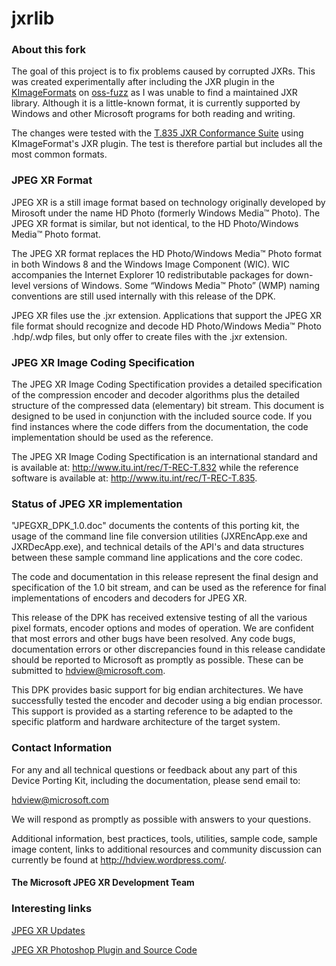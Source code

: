 # jxrlib

### About this fork
The goal of this project is to fix problems caused by corrupted JXRs. This was 
created experimentally after including the JXR plugin in the 
[KImageFormats](https://invent.kde.org/frameworks/kimageformats) on 
[oss-fuzz](https://github.com/google/oss-fuzz/tree/master/projects/kimageformats) 
as I was unable to find a maintained JXR library.
Although it is a little-known format, it is currently supported by Windows and 
other Microsoft programs for both reading and writing.

The changes were tested with the 
[T.835 JXR Conformance Suite](https://www.itu.int/rec/T-REC-T.835-201608-I) 
using KImageFormat's JXR plugin. The test is therefore partial but includes 
all the most common formats.

### JPEG XR Format
JPEG XR is a still image format based on
technology originally developed by Mirosoft under the name HD Photo (formerly
Windows Media™ Photo). The JPEG XR format is similar, but not identical, to the
HD Photo/Windows Media™ Photo format.

The JPEG XR format replaces the HD Photo/Windows Media™ Photo format in both
Windows 8 and the Windows Image Component (WIC). WIC accompanies the Internet
Explorer 10 redistributable packages for down-level versions of Windows.
Some “Windows Media™ Photo” (WMP) naming conventions are still used internally
with this release of the DPK.

JPEG XR files use the .jxr extension.  Applications that support the JPEG XR
file format should recognize and decode HD Photo/Windows Media™ Photo
.hdp/.wdp files, but only offer to create files with the .jxr extension.

### JPEG XR Image Coding Specification
The JPEG XR Image Coding Spectification provides a detailed specification of the 
compression encoder and decoder algorithms plus the detailed structure of the 
compressed data (elementary) bit stream.  This document is designed to be used in 
conjunction with the included source code.  If you find instances where the code 
differs from the documentation, the code implementation should be used as the 
reference.

The JPEG XR Image Coding Spectification is an international standard and is
available at: http://www.itu.int/rec/T-REC-T.832 while the reference software is
available at: http://www.itu.int/rec/T-REC-T.835.

### Status of JPEG XR implementation
"JPEGXR_DPK_1.0.doc" documents the contents of this porting kit, the usage of 
the command line file conversion utilities (JXREncApp.exe and JXRDecApp.exe), and 
technical details of the API's and data structures between these sample command 
line applications and the core codec.

The code and documentation in this release represent the final design and 
specification of the 1.0 bit stream, and can be used as the reference for final 
implementations of encoders and decoders for JPEG XR.

This release of the DPK has received extensive testing of all the various pixel 
formats, encoder options and modes of operation.  We are confident that most errors 
and other bugs have been resolved.  Any code bugs, documentation errors or other 
discrepancies found in this release candidate should be reported to Microsoft as 
promptly as possible.  These can be submitted to hdview@microsoft.com.

This DPK provides basic support for big endian architectures.  We have 
successfully tested the encoder and decoder using a big endian processor.  This 
support is provided as a starting reference to be adapted to the specific 
platform and hardware architecture of the target system.

### Contact Information
For any and all technical questions or feedback about any part of this Device
Porting Kit, including the documentation, please send email to:

  hdview@microsoft.com

We will respond as promptly as possible with answers to your questions.

Additional information, best practices, tools, utilities, sample code, sample 
image content, links to additional resources and community discussion can 
currently be found at http://hdview.wordpress.com/.

#### The Microsoft JPEG XR Development Team
### Interesting links
[JPEG XR Updates](https://hdview.wordpress.com/2013/05/30/jpegxr-updates/)

[JPEG XR Photoshop Plugin and Source Code](https://hdview.wordpress.com/2013/04/11/jpegxr-photoshop-plugin-and-source-code/)
